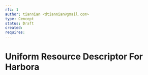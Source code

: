 ```yaml
---
rfc: 1
author: tiannian <dtiannian@gmail.com>
type: Cencept
status: Draft
created: 
requires:
---
```


# Uniform Resource Descriptor For Harbora


